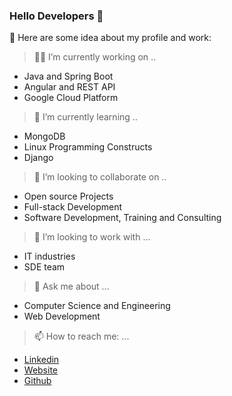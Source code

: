 ### Hello Developers 👋
<!--
**sanchit2107/sanchit2107** is a ✨ _special_ ✨ repository because its `README.md` (this file) appears on your GitHub profile.
-->

:pushpin: Here are some idea about my profile and work:

> :man_technologist: I’m currently working on ..
- Java and Spring Boot
- Angular and REST API
- Google Cloud Platform

> 🌱 I’m currently learning ..
- MongoDB
- Linux Programming Constructs
- Django

> 👯 I’m looking to collaborate on ..
- Open source Projects
- Full-stack Development
- Software Development, Training and Consulting

> 🤔 I’m looking to work with ...
- IT industries
- SDE team

> 💬 Ask me about ...
- Computer Science and Engineering
- Web Development

> 📫 How to reach me: ...
- [Linkedin](https://www.linkedin.com/in/sanchit21/)
- [Website](https://sanchit2107.herokuapp.com/)
- [Github](https://github.com/sanchit2107)

